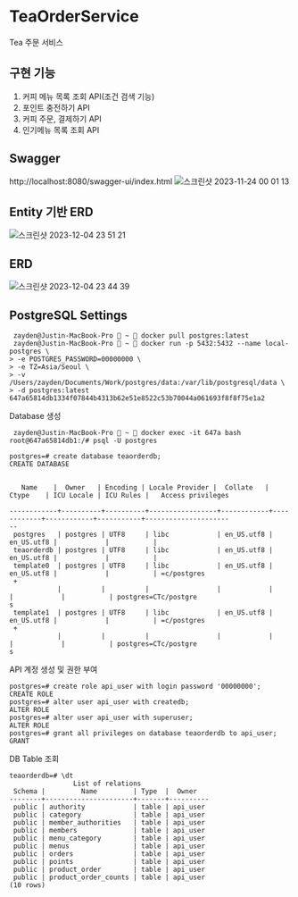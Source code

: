 # TeaOrderService
Tea 주문 서비스

## 구현 기능
1. 커피 메뉴 목록 조회 API(조건 검색 기능)
2. 포인트 충전하기 API
3. 커피 주문, 결제하기 API
4. 인기메뉴 목록 조회 API

## Swagger
http://localhost:8080/swagger-ui/index.html
![스크린샷 2023-11-24 00 01 13](https://github.com/seojeonghyeon/TeaOrderService/assets/24422677/2d4cc326-8083-4860-9b78-00e04705f1b2)


## Entity 기반 ERD
![스크린샷 2023-12-04 23 51 21](https://github.com/seojeonghyeon/TeaOrderService/assets/24422677/b13e0225-d584-4008-a8d0-33c0483a4d86)


## ERD
![스크린샷 2023-12-04 23 44 39](https://github.com/seojeonghyeon/TeaOrderService/assets/24422677/4e970229-8a8d-46ab-b516-de32788dd917)



## PostgreSQL Settings
```
 zayden@Justin-MacBook-Pro  ~  docker pull postgres:latest
 zayden@Justin-MacBook-Pro  ~  docker run -p 5432:5432 --name local-postgres \
> -e POSTGRES_PASSWORD=00000000 \
> -e TZ=Asia/Seoul \
> -v /Users/zayden/Documents/Work/postgres/data:/var/lib/postgresql/data \
> -d postgres:latest
647a65814db1334f07844b4313b62e51e8522c53b70044a061693f8f8f75e1a2

```

Database 생성
```
 zayden@Justin-MacBook-Pro  ~  docker exec -it 647a bash
root@647a65814db1:/# psql -U postgres

postgres=# create database teaorderdb;
CREATE DATABASE


   Name    |  Owner   | Encoding | Locale Provider |  Collate   |   Ctype    | ICU Locale | ICU Rules |   Access privileges

------------+----------+----------+-----------------+------------+------------+------------+-----------+---------------------
--
 postgres   | postgres | UTF8     | libc            | en_US.utf8 | en_US.utf8 |            |           |
 teaorderdb | postgres | UTF8     | libc            | en_US.utf8 | en_US.utf8 |            |           |
 template0  | postgres | UTF8     | libc            | en_US.utf8 | en_US.utf8 |            |           | =c/postgres
 +
            |          |          |                 |            |            |            |           | postgres=CTc/postgre
s
 template1  | postgres | UTF8     | libc            | en_US.utf8 | en_US.utf8 |            |           | =c/postgres
 +
            |          |          |                 |            |            |            |           | postgres=CTc/postgre
s
```

API 계정 생성 및 권한 부여 
```
postgres=# create role api_user with login password '00000000';
CREATE ROLE
postgres=# alter user api_user with createdb;
ALTER ROLE
postgres=# alter user api_user with superuser;
ALTER ROLE
postgres=# grant all privileges on database teaorderdb to api_user;
GRANT
```

DB Table 조회
```
teaorderdb=# \dt
                List of relations
 Schema |         Name         | Type  |  Owner
--------+----------------------+-------+----------
 public | authority            | table | api_user
 public | category             | table | api_user
 public | member_authorities   | table | api_user
 public | members              | table | api_user
 public | menu_category        | table | api_user
 public | menus                | table | api_user
 public | orders               | table | api_user
 public | points               | table | api_user
 public | product_order        | table | api_user
 public | product_order_counts | table | api_user
(10 rows)
```
